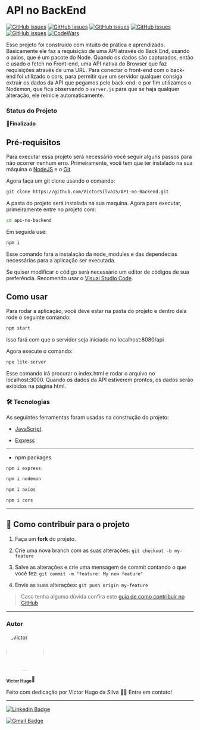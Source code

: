 # API no BackEnd

<a href="https://developer.mozilla.org/pt-BR/docs/Web/HTML" target="blank"><img alt="GitHub issues" src="https://img.shields.io/static/v1?label=tech&message=HTML5&color=E34F26&style=for-the-badge&logo=HTML5"></a> <a href="https://developer.mozilla.org/pt-BR/docs/Web/JavaScript" target="blank"><img alt="GitHub issues" src="https://img.shields.io/static/v1?label=tech&message=JavaScript&color=F7DF1E&style=for-the-badge&logo=JavaScript"></a> <a href="https://nodejs.org/en/"  target="blank"><img  alt="GitHub issues" src="https://img.shields.io/static/v1?label=tech&message=NODE&color=339933&style=for-the-badge&logo=node.js"></a> <a href="https://expressjs.com/pt-br/"><img  alt="GitHub issues"  src="https://img.shields.io/static/v1?label=tech&message=EXPRESS&color=000000&style=for-the-badge&logo=express"></a> <a  href="https://www.npmjs.com/"><img  alt="GitHub issues"  src="https://img.shields.io/static/v1?label=tech&message=NPM&color=CB3837&style=for-the-badge&logo=npm"></a> <a href="https://www.codewars.com/users/Victor%20Hugo%20da%20Silva" target="blank"><img alt="CodeWars" src="https://img.shields.io/static/v1?label=Follow&message=CodeWars&color=B1361E&style=for-the-badge&logo=codewars"></a>

Esse projeto foi construído com intuito de prática e aprendizado. Basicamente ele faz a requisição de uma API através do Back End, usando o axios, que é um pacote do Node. Quando os dados são capturados, então é usado o fetch no Front-end, uma API nativa do Browser que faz requisições através de uma URL. Para conectar o front-end com o back-end foi utilizado o cors, para permitir que um servidor qualquer consiga extrair os dados da API que pegamos pelo back-end. e por fim utilizamos o Nodemon, que fica observando o `server.js` para que se haja qualquer alteração, ele reinicie automaticamente.

### Status do Projeto

**🚀Finalizado**

## Pré-requisitos

Para executar essa projeto será necessário você seguir alguns passos para não ocorrer nenhum erro. Primeiramente, você tem que ter instalado na sua máquina o [NodeJS](https://nodejs.org/en/) e o [Git](https://git-scm.com/).

Agora faça um git clone usando o comando:

```bash
git clone https://github.com/VictorSilva15/API-no-Backend.git
```

A pasta do projeto será instalada na sua maquina. Agora para executar, primeiramente entre no projeto com:

```bash
cd api-no-backend
```

Em seguida use:

```bash
npm i
```

Esse comando fará a instalação da node_modules e das dependecias necessárias para a aplicação ser executada.

Se quiser modificar o código será necessário um editor de códigos de sua preferência. Recomendo usar o [Visual Studio Code](https://code.visualstudio.com/download)</a>.

## Como usar

Para rodar a aplicação, você deve estar na pasta do projeto e dentro dela rode o seguinte comando:

```bash
npm start
```

Isso fará com que o servidor seja iniciado no localhost:8080/api

Agora execute o comando:

```bash
npx lite-server
```

Esse comando irá procurar o index.html e rodar o arquivo no localhost:3000. Quando os dados da API estiverem prontos, os dados serão exibidos na página html.

### 🛠 Tecnologias

As seguintes ferramentas foram usadas na construção do projeto:

- [JavaScript](https://developer.mozilla.org/pt-BR/docs/Web/JavaScript)

- [Express](https://expressjs.com/pt-br/)

---

- npm packages

```bash
npm i express
```

```bash
npm i nodemon
```

```bash
npm i axios
```

```bash
npm i cors
```

---

## 💪 Como contribuir para o projeto

1. Faça um **fork** do projeto.

2. Crie uma nova branch com as suas alterações: `git checkout -b my-feature`

3. Salve as alterações e crie uma mensagem de commit contando o que você fez: `git commit -m "feature: My new feature"`

4. Envie as suas alterações: `git push origin my-feature`

> Caso tenha alguma dúvida confira este [guia de como contribuir no GitHub](./CONTRIBUTING.md)

---

### Autor

<img  style="border-radius: 50%;"  src="https://avatars.githubusercontent.com/u/70340221?v=4"  width="100px;"  alt="Victor"/>

<sub><b>Victor Hugo</b></sub>🚀

Feito com dedicação por Victor Hugo da Silva 👋🏽 Entre em contato!

---

[![Linkedin Badge](https://img.shields.io/badge/-Victor-blue?style=flat-square&logo=Linkedin&logoColor=white&link=https://www.linkedin.com/in/tgmarinho/)](https://www.linkedin.com/in/victor-silva-9485021b2/)

[![Gmail Badge](https://img.shields.io/badge/-victor470hugo@gmail.com-c14438?style=flat-square&logo=Gmail&logoColor=white&link=mailto:tgmarinho@gmail.com)](mailto:victor470hugo@gmail.com)
